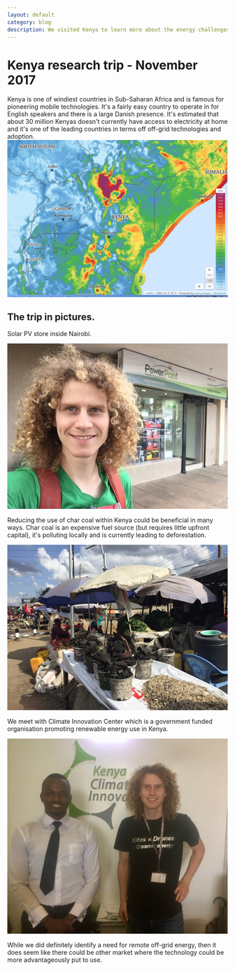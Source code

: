 ```yaml
---
layout: default
category: blog
description: We visited Kenya to learn more about the energy challenges faced in Kenya.    
---
```


# Kenya research trip - November 2017

Kenya is one of windiest countries in Sub-Saharan Africa and is famous for pioneering mobile technologies. It's a fairly easy country to operate in for English speakers and there is a large Danish presence. It's estimated that about 30 million Kenyas doesn't currently have access to electricity at home and it's one of the leading countries in terms off off-grid technologies and adoption.
![Kenya Wind Map](/images/KenyaWindMap.png)

## The trip in pictures.

Solar PV store inside Nairobi.

![Kenya Wind Map](/images/OffGridSolarStore.jpg)

Reducing the use of char coal within Kenya could be beneficial in many ways. Char coal is an expensive fuel source (but requires little upfront capital), it's polluting locally and is currently leading to deforestation.   

![Kenya Wind Map](/images/CharCoal.jpg)

We meet with Climate Innovation Center which is a government funded organisation promoting renewable energy use in Kenya.

![Kenya Wind Map](/images/ClimateInnovationCenter.jpg)

While we did definitely identify a need for remote off-grid energy, then it does seem like there could be other market where the technology could be more advantageously put to use.
